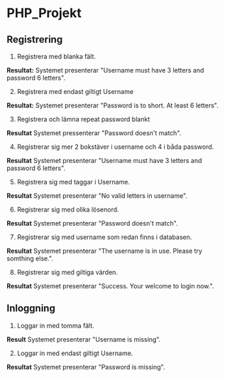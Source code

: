 PHP_Projekt
===========

## Registrering

1. Registrera med blanka fält.

**Resultat:** Systemet presenterar "Username must have 3 letters and password 6 letters".

2. Registrera med endast giltigt Username

**Resultat:** Systemet presenterar "Password is to short. At least 6 letters".

3. Registrera och lämna repeat password blankt

**Resultat** Systemet pressenterar "Password doesn't match".

4. Registrerar sig mer 2 bokstäver i username och 4 i båda password.

**Resultat** Systemet presenterar "Username must have 3 letters and password 6 letters".

5. Registrera sig med taggar i Username.

**Resultat** Systemet presenterar "No valid letters in username".

6. Registrerar sig med olika lösenord.

**Resultat** Systemet presenterar "Password doesn't match".

7. Registrerar sig med username som redan finns i databasen.

**Resultat** Systemet presenterar "The username is in use. Please try somthing else.".

8. Registrerar sig med giltiga värden.

**Resultat** Systemet presenterar "Success. Your welcome to login now.".



## Inloggning

1. Loggar in med tomma fält.

**Result** Systemet presenterar "Username is missing".

2. Loggar in med endast giltigt Username.

**Resultat** Systemet presenterar "Password is missing".























